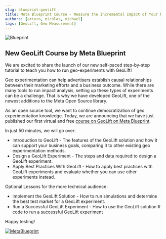 ```yaml
---
slug: blueprint-geolift
title: Meta Blueprint Course - Measure the Incremental Impact of Your Marketing With GeoLift
authors: [arturo, nicolas, michael]
tags: [GeoLift, Geo Measurement]
---
```


![Blueprint](https://facebook-cdn.exceedlms.com/uploads/resource_hero_pictures/targets/603247/w2400/2400-x-650.png?Policy=eyJTdGF0ZW1lbnQiOlt7IlJlc291cmNlIjoiaHR0cHM6Ly9mYWNlYm9vay1jZG4uZXhjZWVkbG1zLmNvbS91cGxvYWRzL3Jlc291cmNlX2hlcm9fcGljdHVyZXMvdGFyZ2V0cy82MDMyNDcvdzI0MDAvMjQwMC14LTY1MC5wbmciLCJDb25kaXRpb24iOnsiRGF0ZUxlc3NUaGFuIjp7IkFXUzpFcG9jaFRpbWUiOjE2NTQ1NDY3OTh9fX1dfQ__&Signature=DXer4smR166~jI0jTqOkQUTKAd2tK2LhYVNa0H0qJ7iPsaJNAQNHxOLEwdbt~4lY0rUA5xhPQyYJWsgT9uwgUKvu33inf0SKAGvDCN2bfdfOWuwx1Na0ByjojRPWgBKZD3V43IvpGqq-zdtU4h9BJ4qh5btYF172hMcNciOQbPDLRurT55Nx0IdJpvRq09dZqOzK22-Eoa3B0kOqL5y4UzIbgw0MjIjj2sSpu2tCTpCoHjxQ6gzZQ~1ecdfFY7B1kC52kPmBFYrREjN6DQvELBKmxYfbukVSaD5YO34dUYOTzuxIecgHPpjy97VOueh6Zu1MjpEbLi0SWHCvYnBigg__&Key-Pair-Id=APKAJINUZDMKZJI5I6DA)

## New GeoLift Course by Meta Blueprint

We are excited to share the launch of our new self-paced step-by-step tutorial to teach you how to run geo-experiments with GeoLift!

Geo experimentation can help advertisers establish causal relationships between their marketing efforts and a business outcome. While there are many tools to run impact analysis, setting up these types of experiments can be a challenge. That is why we have developed GeoLift, one of the newest additions to the Meta Open Source library.

As an open source tool, we want to continue democratization of geo experimentation knowledge. Today, we are announcing that we have just published our first virtual and free [course on GeoLift on Meta Blueprint](https://www.facebookblueprint.com/student/path/253063-geolift-marketing-measurement?sid=cd9a46bc-9685-4af4-8ac3-4482e858fba9&sid_i=5).

In just 50 minutes, we will go over:
- Introduction to GeoLift - The features of the GeoLift solution and how it can support your business goals, comparing it to other existing geo experimentation methods.
- Design a GeoLift Experiment - The steps and data required to design a GeoLift experiment.
- Apply Best Practices With GeoLift - How to apply best practices with GeoLift experiments and evaluate whether you can use other experiments instead.

Optional Lessons for the more technical audience:
- Implement the GeoLift Solution - How to run simulations and determine the best test market for a GeoLift experiment.
- Run a Successful GeoLift Experiment - How to use the GeoLift solution R code to run a successful GeoLift experiment

Happy testing!

[![MetaBlueprint](https://facebook-cdn.exceedlms.com/uploads/organizations/branding_logos/977/full/Meta_Blueprint_lockup_positive_primary_RGB__281_29.png?1636402332&Policy=eyJTdGF0ZW1lbnQiOlt7IlJlc291cmNlIjoiaHR0cHM6Ly9mYWNlYm9vay1jZG4uZXhjZWVkbG1zLmNvbS91cGxvYWRzL29yZ2FuaXphdGlvbnMvYnJhbmRpbmdfbG9nb3MvOTc3L2Z1bGwvTWV0YV9CbHVlcHJpbnRfbG9ja3VwX3Bvc2l0aXZlX3ByaW1hcnlfUkdCX18yODFfMjkucG5nPzE2MzY0MDIzMzIiLCJDb25kaXRpb24iOnsiRGF0ZUxlc3NUaGFuIjp7IkFXUzpFcG9jaFRpbWUiOjE2NTQ1NDczOTR9fX1dfQ__&Signature=NDbZh2nCfpeJ3MBdHv2-AATzLGuX7YFD4YCcRCwDLbM~mEHBkT0a30yUFa86GnQVJhsLBqW2~jNE4SDTTf9gFkfJ0wg2HfT8dX1SAJoVkD~H7oNPy21QDVXXiDNoMrxoouuSz64OYIjSlUEtVEkkBYF1B60~ErquO7C4ubmGv49hbCOBuLl-6B0ZFQYnYocScAlG0QNuezMG6AhxSxPKOV-zQO5YPUvqMd~hCKmOkeqTsPONJ4Fv8obG-8SET7NGU3Hqen3pG2CRiQqAlZ1EKb0~FA59Z47RMIgsS-FM~EtkxbhRLSwvp9Ccfnc2YYDN3Sae~sIy~-aFyVsJnXV1oA__&Key-Pair-Id=APKAJINUZDMKZJI5I6DA)](https://www.facebookblueprint.com/student/path/253063-geolift-marketing-measurement?sid=cd9a46bc-9685-4af4-8ac3-4482e858fba9&sid_i=5/)
